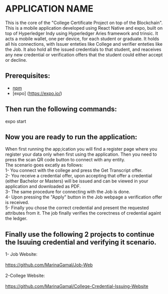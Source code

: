 # APPLICATION NAME
This is the core of the "College Certificate Project on top of the Blockchain". This is a mobile application developed using React Native and expo, built on top of Hyperledger Indy using Hyperledger Aries framework and trinsic.
It acts a mobile wallet, one per device, for each student or graduate. It holds all his connections, with Issuer enteties like College and verifier enteties like the Job.
It also hold all the issued credentials to that student, and reaceives any new credential or verification offers that the student could either accept or decline.


## Prerequisites:
- [npm](https://www.npmjs.com/get-npm)
- [expo] (https://expo.io/)

## Then run the following commands:
  expo start 
  
  
## Now you are ready to run the application:
When first running the app;ication you will find a register page where you register your data only when first using the application. Then you need to press the scan QR code button to connect with any entity.  <br /> 
The scenario goes excatly as follows: <br /> 
1- You connect with the college and press the Get Transcript offer. <br /> 
2- You receive a credential offer, upon accepting that offer a credential (either Bachelor or Masters) will be issued and can be viewed in your application and downloaded as PDF. <br /> 
3- The same procedure for connecting with the Job is done. <br /> 
4- Upon pressing the "Apply" button in the Job webpage a verification offer is received. <br /> 
5- Finally you chose the correct credential and present the requested attributes from it. The job finally verifies the corectness of credential againt the ledger. <br /> 
  
## Finally use the following 2 projects to continue the Isuuing credential and verifying it scenario.
1- Job Website:   <br />                                                                                                                     
 https://github.com/MarinaGamal/Job-Web <br />                                                                                                                    
2-College Website: <br />                                                                                                   
https://github.com/MarinaGamal/College-Credential-Issuing-Website
